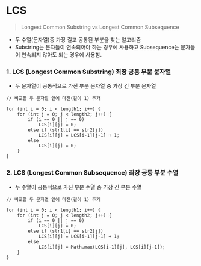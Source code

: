 # LCS

> Longest Common Substring vs Longest Common Subsequence

- 두 수열(문자열)중 가장 길고 공통된 부분을 찾는 알고리즘
- Substring는 문자들이 연속되어야 하는 경우에 사용하고 Subsequence는 문자들이 연속되지 않아도 되는 경우에 사용함.

### **1**. LCS (Longest Common Substring) 최장 공통 부분 문자열
- 두 문자열이 공통적으로 가진 부분 문자열 중 가장 긴 부분 문자열
```
// 비교할 두 문자열 앞에 마진(길이 1) 추가

for (int i = 0; i < length1; i++) {
    for (int j = 0; j < length2; j++) {
        if (i == 0 || j == 0)
            LCS[i][j] = 0;
        else if (str1[i] == str2[j]) 
            LCS[i][j] = LCS[i-1][j-1] + 1;
        else
            LCS[i][j] = 0;
    }
}
```


### **2**. LCS (Longest Common Subsequence) 최장 공통 부분 수열
- 두 수열이 공통적으로 가진 부분 수열 중 가장 긴 부분 수열
```
// 비교할 두 문자열 앞에 마진(길이 1) 추가

for (int i = 0; i < length1; i++) {
    for (int j = 0; j < length2; j++) {
        if (i == 0 || j == 0)
            LCS[i][j] = 0;
        else if (str1[i] == str2[j])
            LCS[i][j] = LCS[i-1][j-1] + 1;
        else
            LCS[i][j] = Math.max(LCS[i-1][j], LCS[i][j-1]);
    }
}
```
